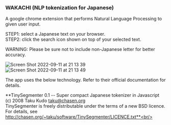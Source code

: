 ### WAKACHI (NLP tokenization for Japanese)
A google chrome extension that performs Natural Language Processing to given user input.

STEP1: select a Japanese text on your browser.<br/>
STEP2: click the search icon shown on top of your selected text.<br/>

WARNING: Please be sure not to include non-Japanese letter for better accuracy.<br/>

![Screen Shot 2022-09-11 at 21 13 39](https://user-images.githubusercontent.com/64245507/189753724-4c5c3f6d-57ea-48ff-89e3-f951d6ab28de.png)
![Screen Shot 2022-09-11 at 21 13 49](https://user-images.githubusercontent.com/64245507/189753734-9dcd2f6d-9336-4431-8316-4ba1cee986a5.png)

The app uses the below technology. Refer to their official documentation for details.<br/>

**TinySegmenter 0.1 -- Super compact Japanese tokenizer in Javascript<br/>
(c) 2008 Taku Kudo <taku@chasen.org><br/>
TinySegmenter is freely distributable under the terms of a new BSD licence.<br/>
For details, see http://chasen.org/~taku/software/TinySegmenter/LICENCE.txt**<br/>
